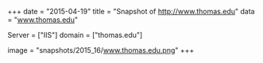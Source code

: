 
+++
date = "2015-04-19"
title = "Snapshot of http://www.thomas.edu"
data = "www.thomas.edu"

Server = ["IIS"]
domain = ["thomas.edu"]

  image = "snapshots/2015_16/www.thomas.edu.png"
+++
#
